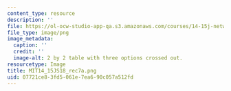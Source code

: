 ```yaml
---
content_type: resource
description: ''
file: https://ol-ocw-studio-app-qa.s3.amazonaws.com/courses/14-15j-networks-spring-2018/07721ce83fd5061e7ea690c057a512fd_MIT14_15JS18_rec7a.png
file_type: image/png
image_metadata:
  caption: ''
  credit: ''
  image-alt: 2 by 2 table with three options crossed out.
resourcetype: Image
title: MIT14_15JS18_rec7a.png
uid: 07721ce8-3fd5-061e-7ea6-90c057a512fd
---
```

